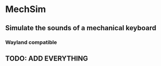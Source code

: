 # MechSim

## Simulate the sounds of a mechanical keyboard

### Wayland compatible

## TODO: ADD EVERYTHING
